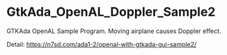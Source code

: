 # GtkAda_OpenAL_Doppler_Sample2
GTKAda OpenAL Sample Program. Moving airplane causes Doppler effect.

Detail: https://n7sd.com/ada1-2/openal-with-gtkada-gui-sample2/

